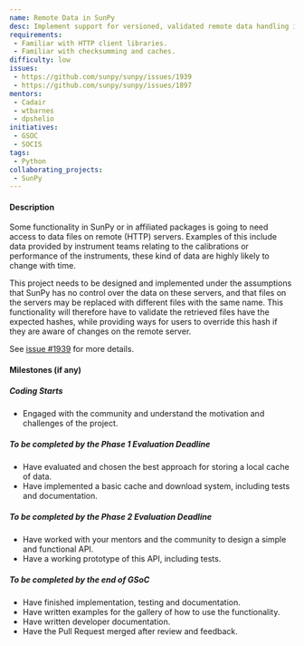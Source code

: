 ```yaml
---
name: Remote Data in SunPy
desc: Implement support for versioned, validated remote data handling in SunPy.
requirements:
 - Familiar with HTTP client libraries.
 - Familiar with checksumming and caches.
difficulty: low
issues:
 - https://github.com/sunpy/sunpy/issues/1939
 - https://github.com/sunpy/sunpy/issues/1897
mentors:
 - Cadair
 - wtbarnes
 - dpshelio
initiatives:
 - GSOC
 - SOCIS
tags:
 - Python
collaborating_projects:
 - SunPy
---
```


#### Description

Some functionality in SunPy or in affiliated packages is going to need access to
data files on remote (HTTP) servers. Examples of this include data provided by
instrument teams relating to the calibrations or performance of the instruments,
these kind of data are highly likely to change with time.

This project needs to be designed and implemented under the assumptions that
SunPy has no control over the data on these servers, and that files on the
servers may be replaced with different files with the same name. This
functionality will therefore have to validate the retrieved files have the
expected hashes, while providing ways for users to override this hash if they
are aware of changes on the remote server.

See [issue #1939](https://github.com/sunpy/sunpy/issues/1939) for more details.

#### Milestones (if any)

##### Coding Starts

* Engaged with the community and understand the motivation and challenges of the project.

##### To be completed by the Phase 1 Evaluation Deadline

* Have evaluated and chosen the best approach for storing a local cache of data.
* Have implemented a basic cache and download system, including tests and documentation.

##### To be completed by the Phase 2 Evaluation Deadline

* Have worked with your mentors and the community to design a simple and functional API.
* Have a working prototype of this API, including tests.

##### To be completed by the end of GSoC

* Have finished implementation, testing and documentation.
* Have written examples for the gallery of how to use the functionality.
* Have written developer documentation.
* Have the Pull Request merged after review and feedback.
